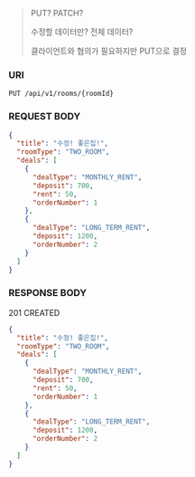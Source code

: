 > PUT? PATCH?
>
> 수정할 데이터만? 전체 데이터?
> 
> 클라이언트와 협의가 필요하지만 PUT으로 결정

### URI
```
PUT /api/v1/rooms/{roomId}
```
### REQUEST BODY
```json
{
  "title": "수정! 좋은집!",
  "roomType": "TWO_ROOM",
  "deals": [
    {
      "dealType": "MONTHLY_RENT",
      "deposit": 700,
      "rent": 50,
      "orderNumber": 1
    },
    {
      "dealType": "LONG_TERM_RENT",
      "deposit": 1200,
      "orderNumber": 2
    }
  ]
}
```
### RESPONSE BODY
201 CREATED
```json
{
  "title": "수정! 좋은집!",
  "roomType": "TWO_ROOM",
  "deals": [
    {
      "dealType": "MONTHLY_RENT",
      "deposit": 700,
      "rent": 50,
      "orderNumber": 1
    },
    {
      "dealType": "LONG_TERM_RENT",
      "deposit": 1200,
      "orderNumber": 2
    }
  ]
}
```